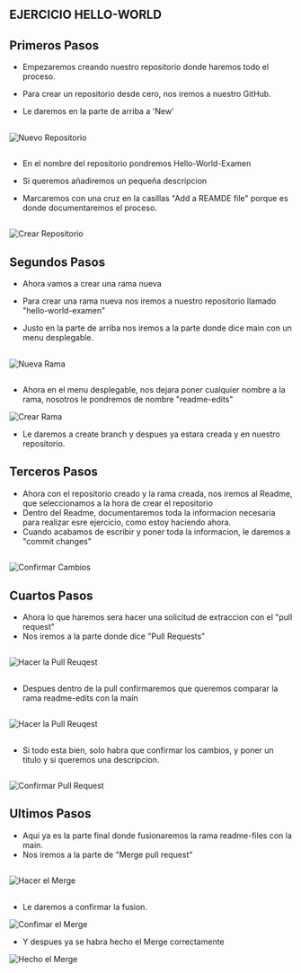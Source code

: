 ## EJERCICIO HELLO-WORLD

## Primeros Pasos

- Empezaremos creando nuestro repositorio donde haremos todo el proceso.

- Para crear un repositorio desde cero, nos iremos a nuestro GitHub.

- Le daremos en la parte de arriba  a 'New'


##

![Nuevo Repositorio](https://github.com/AlejandroRocaMateu/hello-world-examen/blob/19f41cf2a5d6bd43789560d43a326f9b6a6465df/1.PNG)

##

- En el nombre del repositorio pondremos Hello-World-Examen

- Si queremos añadiremos un pequeña descripcion

- Marcaremos con una cruz en la casillas "Add a REAMDE file" porque es donde documentaremos el proceso.

##

![Crear Repositorio](https://github.com/AlejandroRocaMateu/hello-world-examen/blob/7fa699ea33de5c75babd01e680649f6b556135f5/1.1.PNG)


## Segundos Pasos

- Ahora vamos a crear una rama nueva

- Para crear una rama nueva nos iremos a nuestro repositorio llamado "hello-world-examen"

- Justo en la parte de arriba nos iremos a la parte donde dice main con un menu desplegable.

##

![Nueva Rama](https://github.com/AlejandroRocaMateu/hello-world-examen/blob/5c957f9f479653fedee7901ca6f6452c83e0725d/2.PNG)

##

- Ahora en el menu desplegable, nos dejara poner cualquier nombre a la rama, nosotros le pondremos de nombre "readme-edits"

![Crear Rama](https://github.com/AlejandroRocaMateu/hello-world-examen/blob/79d5b68bed5e76a371fff607228e61ed8323516d/3.PNG)

- Le daremos a create branch y despues ya estara creada y en nuestro repositorio.

## Terceros Pasos

- Ahora con el repositorio creado y la rama creada, nos iremos al Readme, que seleccionamos a la hora de crear el repositorio
- Dentro del Readme, documentaremos toda la informacion necesaria para realizar esre ejercicio, como estoy haciendo ahora.
- Cuando acabamos de escribir y poner toda la informacion, le daremos a "commit changes"

##

![Confirmar Cambios](https://github.com/AlejandroRocaMateu/hello-world-examen/blob/a113a5531d65763145295b99e2dd6773da721414/4.PNG)

## Cuartos Pasos

- Ahora lo que haremos sera hacer una solicitud de extraccion con el "pull request"
- Nos iremos a la parte donde dice "Pull Requests"

##

![Hacer la Pull Reuqest](https://github.com/AlejandroRocaMateu/hello-world-examen/blob/6bfb6645c5f09aad6ac512aa47570b3f5540264c/5.PNG)
##

- Despues dentro de la pull confirmaremos que queremos comparar la rama readme-edits con la main

##

![Hacer la Pull Reuqest](https://github.com/AlejandroRocaMateu/hello-world-examen/blob/1f291ec9d78123ba7e970f7806b588729ebf9bd4/6.PNG)

##

- Si todo esta bien, solo habra que confirmar los cambios, y poner un titulo y si queremos una descripcion.

##

![Confirmar Pull Request](https://github.com/AlejandroRocaMateu/hello-world-examen/blob/9fda8b1e3de065674dc77e1f9b2737abad2c1a5f/7.PNG)

## Ultimos Pasos

- Aqui ya es la parte final donde fusionaremos la rama readme-files con la main.
- Nos iremos a la parte de "Merge pull request"

##

![Hacer el Merge ](https://github.com/AlejandroRocaMateu/hello-world-examen/blob/08e7b8fa3da588e293015d5de3cac2d2ec57dbac/8.PNG)

##

- Le daremos a confirmar la fusion.

![Confimar el Merge ](https://github.com/AlejandroRocaMateu/hello-world-examen/blob/84d714a302c8c84aabf408a9f2deaa7ac2a692fe/9.PNG)

- Y despues ya se habra hecho el Merge correctamente

![Hecho el Merge ]()











